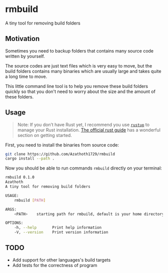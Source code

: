 # rmbuild

A tiny tool for removing build folders

## Motivation

Sometimes you need to backup folders that contains many source code written by yourself.

The source codes are just text files which is very easy to move, but the build folders contains many binaries which are usually large and takes quite a long time to move.

This little command line tool is to help you remove these build folders quickly so that you don't need to worry about the size and the amount of these folders.

## Usage

> Note: If you don’t have Rust yet, I recommend you use [`rustup`](https://rustup.rs/) to manage your Rust installation.
[The official rust guide](https://doc.rust-lang.org/book/ch01-01-installation.html) has a wonderful section on getting started.

First, you need to install the binaries from source code:

```bash
git clone https://github.com/Azathoth1729/rmbuild
cargo install --path .
```

Now you should be able to run commands `rmbuild` directly on your terminal:

```bash
rmbuild 0.1.0
Azathoth
A tiny tool for removing build folders

USAGE:
    rmbuild [PATH]

ARGS:
    <PATH>    starting path for rmbuild, default is your home directory

OPTIONS:
    -h, --help       Print help information
    -V, --version    Print version information
```

## TODO

+ Add support for other languages's build targets
+ Add tests for the correctness of program
